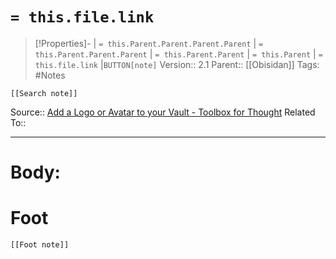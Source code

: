 # `= this.file.link`
>[!Properties]- | `= this.Parent.Parent.Parent.Parent` |  `= this.Parent.Parent.Parent` | `= this.Parent.Parent` | `= this.Parent` | `= this.file.link` |`BUTTON[note]` 
>Version:: 2.1
>Parent:: [[Obisidan]]
>Tags: #Notes
```meta-bind-embed
[[Search note]]
```
Source:: [Add a Logo or Avatar to your Vault - Toolbox for Thought](https://tfthacker.com/experiment-vault-logo)
Related To::
***
# Body:









# Foot
```meta-bind-embed
[[Foot note]]
``` 